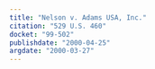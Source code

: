 ```yaml
---
title: "Nelson v. Adams USA, Inc."
citation: "529 U.S. 460"
docket: "99-502"
publishdate: "2000-04-25"
argdate: "2000-03-27"
---
```

